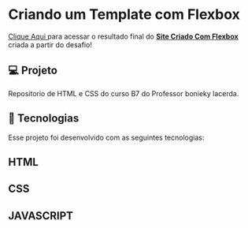 # Criando um Template com Flexbox
<a href="https://euchristianferreira.github.io/Curso-B7---Site-com-Flexbox/" rel="nofollow">Clique Aqui </a>
 para acessar o resultado final do <b><a href="https://euchristianferreira.github.io/Curso-B7---Site-com-Flexbox/" rel="nofollow">Site Criado Com Flexbox </a> </b> criada a partir do desafio!


##  💻 Projeto

<p> Repositorio de HTML e CSS do curso B7 do Professor bonieky lacerda. </p>

## 🚀 Tecnologias

<p> Esse projeto foi desenvolvido com as seguintes tecnologias: </p>

## HTML
## CSS
## JAVASCRIPT
